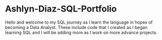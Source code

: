 # Ashlyn-Diaz-SQL-Portfolio
Hello and welcome to my SQL journey as I learn the language in hopes of becoming a Data Analyst. These include code that I created as I began learning SQL and I will be adding more as I work on more advance projects.
